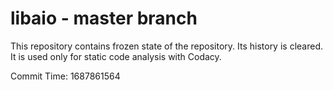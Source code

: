 # libaio - master branch

This repository contains frozen state of the repository.
Its history is cleared. It is used only for static code
analysis with Codacy.

Commit Time: 1687861564